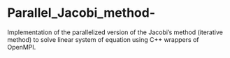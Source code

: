 # Parallel_Jacobi_method-
Implementation of the parallelized version of the Jacobi’s method (iterative method) to solve linear system of equation using C++ wrappers of OpenMPI. 
